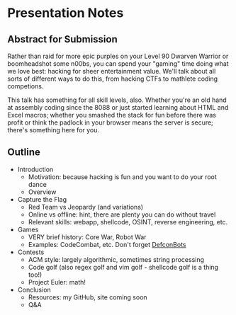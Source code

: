 # Presentation Notes

## Abstract for Submission

Rather than raid for more epic purples on your Level 90 Dwarven Warrior or boomheadshot some n00bs, you can spend your "gaming" time doing what we love best: hacking for sheer entertainment value. We'll talk about all sorts of different ways to do this, from hacking CTFs to mathlete coding competions.

This talk has something for all skill levels, also. Whether you're an old hand at assembly coding since the 8088 or just started learning about HTML and Excel macros; whether you smashed the stack for fun before there was profit or think the padlock in your browser means the server is secure; there's something here for you.

## Outline

- Introduction
  - Motivation: because hacking is fun and you want to do your root dance
  - Overview
- Capture the Flag
  - Red Team vs Jeopardy (and variations)
  - Online vs offline: hint, there are plenty you can do without travel
  - Relevant skills: webapp, shellcode, OSINT, reverse engineering, etc.
- Games
  - VERY brief history: Core War, Robot War
  - Examples: CodeCombat, etc. Don't forget [DefconBots](http://defconbots.org)
- Contests
  - ACM style: largely algorithmic, sometimes string processing
  - Code golf (also regex golf and vim golf - shellcode golf is a thing too!)
  - Project Euler: math!
- Conclusion
  - Resources: my GitHub, site coming soon
  - Q&A
